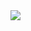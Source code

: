 <img src="https://github.com/franssa01/Courses/blob/main/Udemy/JavaScript%20Ninja/Images/Udemy.jpeg">
